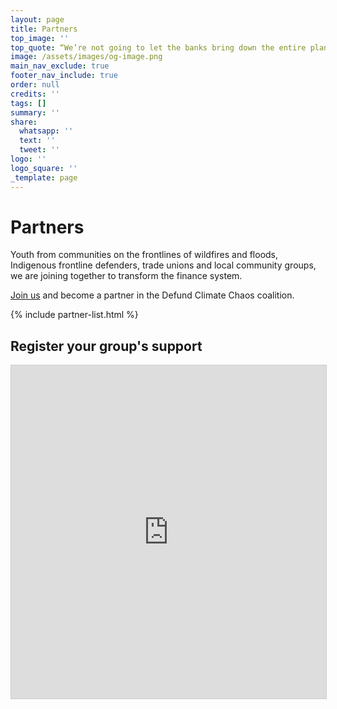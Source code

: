 ```yaml
---
layout: page
title: Partners
top_image: ''
top_quote: “We’re not going to let the banks bring down the entire planet too”
image: /assets/images/og-image.png
main_nav_exclude: true
footer_nav_include: true
order: null
credits: ''
tags: []
summary: ''
share:
  whatsapp: ''
  text: ''
  tweet: ''
logo: ''
logo_square: ''
_template: page
---
```


# Partners

Youth from communities on the frontlines of wildfires and floods, Indigenous frontline defenders, trade unions and local community groups, we are joining together to transform the finance system.

[Join us](#register) and become a partner in the Defund Climate Chaos coalition.

{% include partner-list.html %}

## Register your group's support

<span markdown=0 id="register"></span>

<script markdown=0 src="https://static.airtable.com/js/embed/embed_snippet_v1.js"></script><iframe markdown=0 class="airtable-embed airtable-dynamic-height" src="https://airtable.com/embed/shrgvGc0v5EnhbWxu?backgroundColor=red" frameborder="0" onmousewheel="" width="100%" height="533" style="background: transparent; border: 1px solid #ccc;"></iframe>
